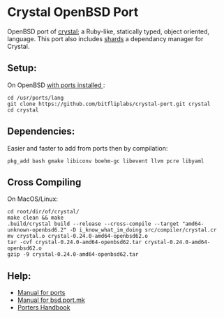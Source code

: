 # Crystal OpenBSD Port
OpenBSD port of [crystal](https://github.com/crystal-lang/crystal); a Ruby-like, statically typed, object oriented, language. This port also includes [shards](https://github.com/crystal-lang/shards) a dependancy manager for Crystal.


## Setup:
On OpenBSD [with ports installed ](https://www.openbsd.org/faq/ports/ports.html#PortsFetch):
```
cd /usr/ports/lang
git clone https://github.com/bitfliplabs/crystal-port.git crystal
cd crystal
```


## Dependencies:
Easier and faster to add from ports then by compilation:
```
pkg_add bash gmake libiconv boehm-gc libevent llvm pcre libyaml
```

## Cross Compiling
On MacOS/Linux:
```
cd root/dir/of/crystal/
make clean && make
.build/crystal build --release --cross-compile --target "amd64-unknown-openbsd6.2" -D i_know_what_im_doing src/compiler/crystal.cr
mv crystal.o crystal-0.24.0-amd64-openbsd62.o
tar -cvf crystal-0.24.0-amd64-openbsd62.tar crystal-0.24.0-amd64-openbsd62.o
gzip -9 crystal-0.24.0-amd64-openbsd62.tar
```


## Help:
- [Manual for ports](https://man.openbsd.org/ports)
- [Manual for bsd.port.mk](https://man.openbsd.org/bsd.port.mk)
- [Porters Handbook](https://www.openbsd.org/faq/ports/index.html)

